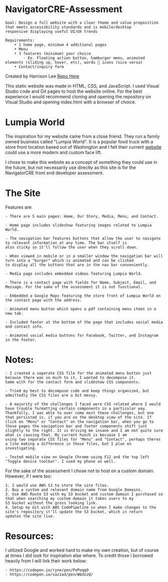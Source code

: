 # NavigatorCRE-Assessment

    Goal: Design a full website with a clear theme and value proposition that meets accessibility standards and is mobile/desktop
    responsive displaying useful UI/UX trends  

    Requirements:
        • 1 home page, minimum 4 additional pages
        • Menu
        • 3 features (minimum) your choice
            ◦ Ex. Floating action button, hamburger menu, animated elements (sliding up, hover, etc), words  icons (vice versa)
        • Contact/inquiry form

Created by Harrison Lee
[Repo Here](https://github.com/laharrari/NavigatorCRE-Assessment)

This static website was made in HTML, CSS, and JavaScript. I used Visual Studio code and Git pages to host the website online.
For the best experience I would recommend cloning and opening the repository on Visual Studio and opening index.html with
a browser of choice.

# Lumpia World

The inspiration for my website came from a close friend. They run a family owned business called "Lumpia World". It is a popular
food truck with a store front location based out of Washington and I felt their current [website](https://www.lumpiaworld.com/)
could use a more modern and custom face lift.

I chose to make this website as a concept of something they could use in the future, but not necessarily use directly as this site
is for the NavigatorCRE front end developer assessment.

# The Site

Features are:

    - There are 5 main pages: Home, Our Story, Media, Menu, and Contact.

    - Home page includes slideshow featuring images related to Lumpia World.

    - The navigation bar features buttons that allow the user to navigate to relevant information at any time. The bar itself is
    also sticky so it'll follow the user when they scroll down.

    - When viewed in mobile or in a smaller window the navigation bar will turn into a "burger" which is animated and can be clicked
    to display all the buttons that are in the nav bar conveniently.

    - Media page includes embedded videos featuring Lumpia World.

    - There is a contact page with fields for Name, Subject, Email, and Message. For the sake of the assessment it is not functional.

    - Embedded a Google Maps featuring the store front of Lumpia World on the contact page with the address.

    - Animated menu button which opens a pdf containing menu items in a new tab.

    - Included footer at the bottom of the page that includes social media and contact info.

    - Animated social media buttons for Facebook, Twitter, and Instagram in the footer.

# Notes:

    - I created a seperate CSS file for the animated menu button just because there was so much to it, I wanted to decompose it.
    Same with for the contact form and slideshow CSS components.

    - Tried my best to decompose code and keep things organized, but admittedly the CSS files are a bit messy.

    - A majority of the challenges I faced were CSS related where I would have trouble formatting certain components in a particular way.
    Thankfully, I was able to over come most these challenges, but one that persisted is, if you are on the desktop view of the site. If
    click on "Menu" or "Contact" on the navigation bar, when you go to those pages the navigation bar and footer components shift just
    slightly to the right. It is driving me insane and I am not quite sure what is causing that. My current hunch is becuase I am
    using two separate CSS files for "Menu" and "Contact", perhaps theres a line making a difference in those files, but I plan on
    investigating.

    - Tested mobile view on Google Chrome using F12 and the top left "Toggle device toolbar". I used my phone as well.

For the sake of the assessment I chose not to host on a custom domain. However, if I were too:

    1. I would use AWS S3 to store the site files.
    2. Buy a custom and relevant domain name from Google Domains.
    3. Use AWS Route 53 with my S3 bucket and custom domain I purchased so that when searching my custom domain it takes users to my
    S3 bucket without the gross looking link.
    4. Setup my Git with AWS CodePipeline so when I make changes to the site's repository it'll update the S3 bucket, which in return
    updates the site live.


# Resources:

I utilized Google and worked hard to make my own creation, but of course at times I did look for inspiration else where.
To credit those I borrowed heavily from I will link their work below:

    - https://codepen.io/ryne/pen/PoPoqgO
    - https://codepen.io/sazzad/pen/WbdzzQ/